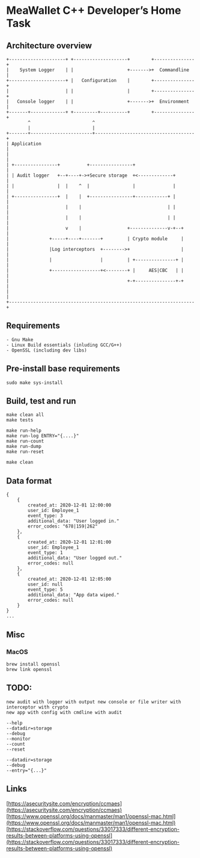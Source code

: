 MeaWallet C++ Developer’s Home Task
===================================

Architecture overview
---------------------

    +---------------------+ +--------------------+        +---------------+
    |    System Logger    | |                    +------->+  Commandline  |
    +---------------------+ |   Configuration    |        +---------------+
    |                     | |                    |        +---------------+
    |   Console logger    | |                    +------->+  Environment  |
    +-------+-------------+ +---------+----------+        +---------------+
            ^                       ^
            |                       |
    +-------+-----------------------+-------------------------------------+
    | Application                                                         |
    |                                                                     |
    | +----------------+          +----------------+                      |
    | | Audit logger   +--+----+->+Secure storage  +<-------------+       |
    | |                |  |    ^  |                |              |       |
    | +----------------+  |    |  +----------------+------------+ |       |
    |                     |    |                                | |       |
    |                     |    |                                | |       |
    |                     v    |                 +--------------v-+--+    |
    |               +-----+----+-------+         | Crypto module     |    |
    |               |Log interceptors  +-------->+                   |    |
    |               |                  |         | +---------------+ |    |
    |               +------------------+<--------+ |     AES|CBC   | |    |
    |                                            +-+---------------+-+    |
    |                                                                     |
    +---------------------------------------------------------------------+


Requirements
------------
    
    - Gnu Make
    - Linux Build essentials (inluding GCC/G++)
    - OpenSSL (including dev libs)


Pre-install base requirements
-----------------------------

    sudo make sys-install


Build, test and run
-------------------

    make clean all
    make tests

    make run-help
    make run-log ENTRY="{....}"
    make run-count
    make run-dump
    make run-reset

    make clean


Data format
-----------

    {
        {
            created_at: 2020-12-01 12:00:00
            user_id: Employee_1
            event_type: 3
            additional_data: "User logged in."
            error_codes: "678|159|262"
        },
        {
            created_at: 2020-12-01 12:01:00
            user_id: Employee_1
            event_type: 1
            additional_data: "User logged out."
            error_codes: null
        },
        {
            created_at: 2020-12-01 12:05:00
            user_id: null
            event_type: 5
            additional_data: "App data wiped."
            error_codes: null
        }
    }
    ...

Misc
----
### MacOS

    brew install openssl
    brew link openssl


TODO:
-----
    new audit with logger with output new console or file writer with interceptor with crypto
    new app with config with cmdline with audit

    --help
    --datadir=storage
    --debug
    --monitor
    --count
    --reset

    --datadir=storage
    --debug
    --entry="{...}"


Links
-----
[https://asecuritysite.com/encryption/ccmaes](https://asecuritysite.com/encryption/ccmaes)  
[https://www.openssl.org/docs/manmaster/man1/openssl-mac.html](https://www.openssl.org/docs/manmaster/man1/openssl-mac.html)  
[https://stackoverflow.com/questions/33017333/different-encryption-results-between-platforms-using-openssl](https://stackoverflow.com/questions/33017333/different-encryption-results-between-platforms-using-openssl)  